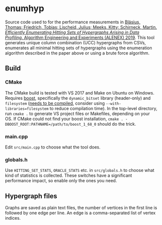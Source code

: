 # enumhyp
Source code used to for the performance measurements in [Bläsius, Thomas; Friedrich, Tobias; Lischeid, Julius; Meeks, Kitty; Schirneck, Martin. *Efficiently Enumerating Hitting Sets of Hypergraphs Arising in Data Profiling.* Algorithm Engineering and Experiments (ALENEX) 2019](https://hpi.de/friedrich/news/2018/alenex.html?tx_extbibsonomycsl_publicationlist%5BuserName%5D=puma-friedrich&tx_extbibsonomycsl_publicationlist%5BintraHash%5D=0aecd21152fdb3b41484d610834d7fec&tx_extbibsonomycsl_publicationlist%5BfileName%5D=ALENEX19_UCC.pdf&tx_extbibsonomycsl_publicationlist%5Bcontroller%5D=Document&cHash=af82a4759d1b33a3042ed64d7ce5060c). This tool generates unique column combination (UCC) hypergraphs from CSVs, enumerates all minimal hitting sets of hypergraphs using the enumeration algorithm described in the paper above or using a brute force algorithm.

## Build
### CMake
The CMake build is tested with VS 2017 and Make on Ubuntu on Windows. Requires [boost](https://www.boost.org/), specifically the `dynamic_bitset` library (header-only) and `filesystem` ([needs to be compiled](https://www.boost.org/doc/libs/1_68_0/more/getting_started/unix-variants.html#easy-build-and-install), consider using `--with-libraries=filesystem` to reduce compilation time). In the top-level directory, run `cmake .` to generate VS project files or Makefiles, depending on your OS. If CMake could not find your boost installation, `cmake . -DBOOST_ROOT:PATHNAME=/path/to/boost_1_68_0` should do the trick.
### main.cpp
Edit `src/main.cpp` to choose what the tool does.
### globals.h
Use `HITTING_SET_STATS`, `ORACLE_STATS` etc. in `src/globals.h` to choose what kind of statistics is collected. These switches have a significant performance impact, so enable only the ones you need.

## Hypergraph files
Graphs are saved as plain text files, the number of vertices in the first line is followed by one edge per line. An edge is a comma-separated list of vertex indices.
